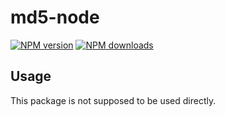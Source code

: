 # md5-node

[![NPM version](https://img.shields.io/npm/v/@aws-sdk/hash-node/beta.svg)](https://www.npmjs.com/package/@aws-sdk/hash-node)
[![NPM downloads](https://img.shields.io/npm/dm/@aws-sdk/hash-node.svg)](https://www.npmjs.com/package/@aws-sdk/hash-node)

## Usage

This package is not supposed to be used directly.
